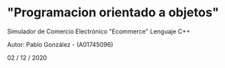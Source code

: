 # "Programacion orientado a objetos"

Simulador de Comercio Electrónico "Ecommerce"
Lenguaje C++

Autor:
Pablo González - (A01745096)

02 / 12 / 2020
